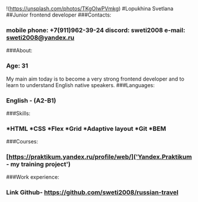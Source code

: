 !(https://unsplash.com/photos/TKgOIwPVmkg) 
#Lopukhina Svetlana 
##Junior frontend developer
###Contacts:
### mobile phone: +7(911)962-39-24 discord: sweti2008 e-mail: sweti2008@yandex.ru
###About:
### Age: 31 
My main aim today is to become a very strong frontend developer and to learn to understand English native speakers.
###Languages:
### English - (A2-B1) 
###Skills:
### *HTML *CSS *Flex *Grid *Adaptive layout *Git *BEM 
###Courses:
### [https://praktikum.yandex.ru/profile/web/]('Yandex.Praktikum - my training project') 
###Work experience:
### Link Github- https://github.com/sweti2008/russian-travel